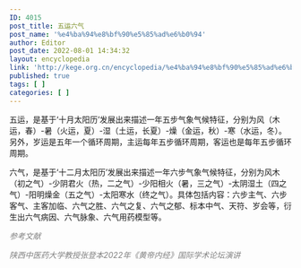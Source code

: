 ```yaml
---
ID: 4015
post_title: 五运六气
post_name: '%e4%ba%94%e8%bf%90%e5%85%ad%e6%b0%94'
author: Editor
post_date: 2022-08-01 14:34:32
layout: encyclopedia
link: 'http://kege.org.cn/encyclopedia/%e4%ba%94%e8%bf%90%e5%85%ad%e6%b0%94'
published: true
tags: [ ]
categories: [ ]
---
```

五运，是基于‘十月太阳历’发展出来描述一年五步气象气候特征，分别为风（木运，春）-暑（火运，夏）-湿（土运，长夏）-燥（金运，秋）-寒（水运，冬）。另外，岁运是五年一个循环周期，主运每年五步循环周期，客运也是每年五步循环周期。

六气，是基于‘十二月太阳历’发展出来描述一年六步气象气候特征，分别为风木（初之气）-少阴君火（热，二之气）-少阳相火（暑，三之气）-太阴湿土（四之气）-阳明燥金（五之气）-太阳寒水（终之气）。具体包括内容：六步主气、六步客气、主客加临、六气之胜、六气之复、六气之郁、标本中气、天符、岁会等，衍生出六气病因、六气脉象、六气用药模型等。

<span style="color: #808080;"><em>参考文献</em></span>

<span style="color: #808080;"><em>陕西中医药大学教授张登本2022年《黄帝内经》国际学术论坛演讲</em></span>